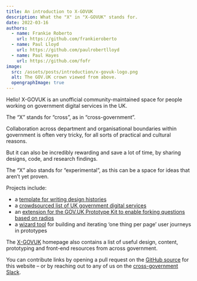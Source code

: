 ```yaml
---
title: An introduction to X-GOVUK
description: What the "X" in "X-GOVUK" stands for.
date: 2022-03-16
authors:
  - name: Frankie Roberto
    url: https://github.com/frankieroberto
  - name: Paul Lloyd
    url: https://github.com/paulrobertlloyd
  - name: Paul Hayes
    url: https://github.com/fofr
image:
  src: /assets/posts/introduction/x-govuk-logo.png
  alt: The GOV.UK crown viewed from above.
  opengraphImage: true
---
```


Hello! X-GOVUK is an unofficial community-maintained space for people working on government digital services in the UK.

The “X” stands for “cross”, as in “cross-government”.

Collaboration across department and organisational boundaries within government is often very tricky, for all sorts of practical and cultural reasons.

But it can also be incredibly rewarding and save a lot of time, by sharing designs, code, and research findings.

The “X” also stands for “experimental”, as this can be a space for ideas that aren’t yet proven.

Projects include:

- a [template for writing design histories](https://github.com/x-govuk/govuk-design-history-template)
- a [crowdsourced list of UK government digital services](https://govuk-digital-services.herokuapp.com)
- an [extension for the GOV.UK Prototype Kit to enable forking questions based on radios](https://github.com/x-govuk/prototype-navigation-radios)
- a [wizard tool](https://github.com/x-govuk/govuk-prototype-wizard) for building and iterating ‘one thing per page’ user journeys in prototypes

The [X-GOVUK](/) homepage also contains a list of useful design, content, prototyping and front-end resources from across government.

You can contribute links by opening a pull request on the [GitHub source](https://github.com/x-govuk/x-govuk.github.io) for this website – or by reaching out to any of us on the [cross-government Slack](https://ukgovernmentdigital.slack.com/).
